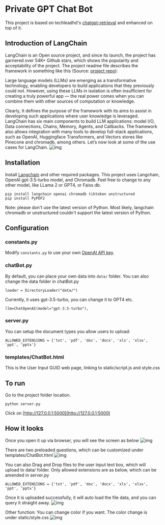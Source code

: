 # Private GPT Chat Bot 
This project is based on techleadhd's [chatgpt-retrieval](https://github.com/techleadhd/chatgpt-retrieval) and enhanced on top of it. 

## Introduction of LangChain
LangChain is an Open source project, and since its launch, the project has garnered over 54K+ Github stars, which shows the popularity and acceptability of the project. The project readme file describes the framework in something like this (Source: [project repo](https://github.com/langchain-ai/langchain)):

Large language models (LLMs) are emerging as a transformative technology, enabling developers to build applications that they previously could not. However, using these LLMs in isolation is often insufficient for creating a truly powerful app — the real power comes when you can combine them with other sources of computation or knowledge.

Clearly, It defines the purpose of the framework with its aims to assist in developing such applications where user knowledge is leveraged.
LangChain has six main components to build LLM applications: model I/O, Data connections, Chains, Memory, Agents, and Callbacks. The framework also allows integration with many tools to develop full-stack applications, such as OpenAI, Huggingface Transformers, and Vectors stores like Pinecone and chromadb, among others. Let’s now look at some of the use cases for LangChain.
![img](https://github.com/bondzh/PrivateGPTChatBot/blob/main/Screenshots/langchain.png)

## Installation
Install [Langchain](https://github.com/hwchase17/langchain) and other required packages.
This project uses Langchain, OpenAI gpt-3.5-turbo model, and Chromadb. Feel free to change to any other model, like LLama 2 or GPT4, or Faiss db.
```
pip install langchain openai chromadb tiktoken unstructured
pip install PyPDF2
```
Note: please don't use the latest version of Python. Most likely, langchain chromadb or unstructured couldn't support the latest version of Python.


## Configuration
### constants.py
Modify `constants.py` to use your own [OpenAI API key](https://platform.openai.com/account/api-keys).

### chatBot.py
By default, you can place your own data into `data/` folder.
You can also change the data folder in chatBot.py
```
loader = DirectoryLoader("data/")
```
Currently, it uses gpt-3.5-turbo, you can change it to GPT4 etc.
```
llm=ChatOpenAI(model="gpt-3.5-turbo"),
```
### server.py
You can setup the document types you allow users to upload:
```
ALLOWED_EXTENSIONS = {'txt', 'pdf', 'doc', 'docx', 'xls', 'xlsx', 'ppt', 'pptx'}
```
### templates/ChatBot.html
This is the User Input GUID web page, linking to static/script.js and style.css



## To run
Go to the project folder location. 
```
python server.py
```
Click on [http://127.0.0.1:5000](http://127.0.0.1:5000)



## How it looks
Once you open it up via browser, you will see the screen as below
![img](https://github.com/bondzh/PrivateGPTChatBot/blob/main/Screenshots/MainScreen.png)

There are two preloaded questions, which can be customized under templates/ChatBot.html
![img](https://github.com/bondzh/PrivateGPTChatBot/blob/main/Screenshots/OpenAIResult.png)

You can also Drag and Drop files to the user input text box, which will upload to data/ folder. Only allowed extensions are as below, which can be amended in server.py
```
ALLOWED_EXTENSIONS = {'txt', 'pdf', 'doc', 'docx', 'xls', 'xlsx', 'ppt', 'pptx'}
```
Once it is uploaded successfully, it will auto load the file data, and you can query it straight away. 
![img](https://github.com/bondzh/PrivateGPTChatBot/blob/main/Screenshots/UploadFile.png)

Other function: You can change color if you want. The color change is under static/style.css
![img](https://github.com/bondzh/PrivateGPTChatBot/blob/main/Screenshots/SwitchColor.png)
